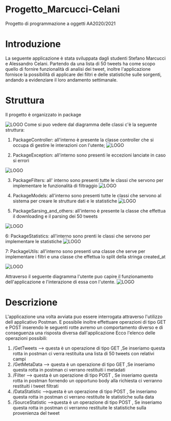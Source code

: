 # Progetto_Marcucci-Celani
Progetto di programmazione a oggetti AA2020/2021

# Introduzione
La seguente applicazione è stata sviluppata dagli studenti Stefano Marcucci e Alessandro Celani.
Partendo da una lista di 50 tweets ha come scopo quello di fornire funzionalità di analisi dei tweet, inoltre l'applicazione  fornisce la possibilità di 
applicare dei filtri e delle statistiche sulle sorgenti, andando a evidenziare il loro andamento settimanale.

# Struttura
Il progetto è organizzato in package 

![LOGO](https://github.com/Stefanomarcucci00/Progetto__UNIVPM_2020-2021/blob/master/UMLPhotos/Diagrammadelleclassi.png)
Come si puo vedere dal diagramma delle classi c'è la seguente struttura:

1. PackageController: all'interno è presente la classe controller che si occupa di gestire le interazioni con l'utente;
![LOGO](https://github.com/Stefanomarcucci00/Progetto__UNIVPM_2020-2021/blob/master/UMLPhotos/Controller.png)

2. PackageException: all'interno sono presenti le eccezioni lanciate in caso si errori

![LOGO](https://github.com/Stefanomarcucci00/Progetto__UNIVPM_2020-2021/blob/master/UMLPhotos/excpetion.png)

3. PackageFilters: all' interno sono presenti tutte le classi che servono per implementare le funzionalità di filtraggio
![LOGO](https://github.com/Stefanomarcucci00/Progetto__UNIVPM_2020-2021/blob/master/UMLPhotos/Filters.png)

4. PackageModels: all'interno sono presenti tutte le classi che servono al sistema per creare le strutture dati e le statistiche
![LOGO](https://github.com/Stefanomarcucci00/Progetto__UNIVPM_2020-2021/blob/master/UMLPhotos/Models.png)

5. PackageSarsing_and_others: all'interno è presente la classe che effettua il downloading e il parsing dei 50 tweets

![LOGO](https://github.com/Stefanomarcucci00/Progetto__UNIVPM_2020-2021/blob/master/UMLPhotos/Parsingandothers1.png)

6: PackageStatistics: all'interno sono prenti le classi che servono per implementare le statistiche 
![LOGO](https://github.com/Stefanomarcucci00/Progetto__UNIVPM_2020-2021/blob/master/UMLPhotos/Statistics.png)

7: PackageUtils: all'interno sono presenti una classe che serve per implementare i filtri e una classe che effettua lo split della stringa created_at

![LOGO](https://github.com/Stefanomarcucci00/Progetto__UNIVPM_2020-2021/blob/master/UMLPhotos/utils.png)


Attraverso il seguente diagramma l'utente puo capire il funzionamento dell'applicazione e l'interazione di essa con l'utente.
![LOGO](https://github.com/Stefanomarcucci00/Progetto__UNIVPM_2020-2021/blob/master/UMLPhotos/Diagrammasequenza.png)
# Descrizione
L'applicazione una volta avviata puo essere interrogata attraverso l'utilizzo dell applicativo Postman. 
E possibile inoltre effettuare operazioni di tipo GET e POST inserendo le seguenti rotte avremo un comportamento diverso e di conseguenza una risposta diversa  dall'applicazione
Ecco l'elenco delle operazioni possibili:
1. /GetTweets -->  questa è un operazione di tipo GET ,Se inseriamo questa rotta in postman ci verra restituita una lista di 50 tweets con relativi campi
2. /GetMetaData --> questa è un operazione di tipo GET ,Se inseriamo questa rotta in postman ci verrano restituiti i metadati 
3. /Filter --> questa è un operazione di tipo POST , Se inseriamo questa rotta in postman fornendo un opportuno body alla richiesta ci verranno restituiti i tweet filtrati
4. /DataStatistic -->questa è un operazione di tipo POST ,  Se inseriamo questa rotta in postman ci verrano restituite le  statistiche sulla data
5. /SourceStatistic -->questa è un operazione di tipo POST ,  Se inseriamo questa rotta in postman ci verranno restituite le statistiche sulla provenienza del tweet
